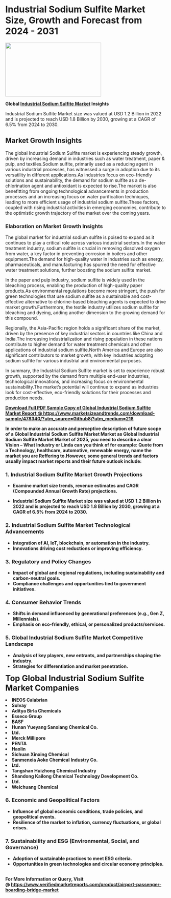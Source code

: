 <H1>Industrial Sodium Sulfite Market Size, Growth and Forecast from 2024 - 2031</H1><img class="aligncenter size-medium wp-image-584254" src="https://thirdeyenews.in/wp-content/uploads/2024/09/Global-Market-Research-300x168.jpeg" alt="" width="300" height="168" /><p><strong>Global&nbsp;<a href="https://www.marketsizeandtrends.com/download-sample/478340/?utm_source=Github8j?utm_medium=216">Industrial Sodium Sulfite Market</a> Insights</strong></p><p>Industrial Sodium Sulfite Market size was valued at USD 1.2 Billion in 2022 and is projected to reach USD 1.8 Billion by 2030, growing at a CAGR of 6.5% from 2024 to 2030.</p><p><h2>Market Growth Insights</h2> <p>The global Industrial Sodium Sulfite market is experiencing steady growth, driven by increasing demand in industries such as water treatment, paper & pulp, and textiles.Sodium sulfite, primarily used as a reducing agent in various industrial processes, has witnessed a surge in adoption due to its versatility in different applications.As industries focus on eco-friendly solutions and sustainability, the demand for sodium sulfite as a de-chlorination agent and antioxidant is expected to rise.The market is also benefitting from ongoing technological advancements in production processes and an increasing focus on water purification techniques, leading to more efficient usage of industrial sodium sulfite.These factors, coupled with rising industrial activities in emerging economies, contribute to the optimistic growth trajectory of the market over the coming years.</p> <p><strong><a href="#"></a></strong></p> <h3>Elaboration on Market Growth Insights</h3> <p>The global market for industrial sodium sulfite is poised to expand as it continues to play a critical role across various industrial sectors.In the water treatment industry, sodium sulfite is crucial in removing dissolved oxygen from water, a key factor in preventing corrosion in boilers and other equipment.The demand for high-quality water in industries such as energy, pharmaceuticals, and manufacturing has spurred the need for effective water treatment solutions, further boosting the sodium sulfite market.</p> <p>In the paper and pulp industry, sodium sulfite is widely used in the bleaching process, enabling the production of high-quality paper products.As environmental regulations become more stringent, the push for green technologies that use sodium sulfite as a sustainable and cost-effective alternative to chlorine-based bleaching agents is expected to drive market growth.Furthermore, the textile industry utilizes sodium sulfite for bleaching and dyeing, adding another dimension to the growing demand for this compound.</p> <p>Regionally, the Asia-Pacific region holds a significant share of the market, driven by the presence of key industrial sectors in countries like China and India.The increasing industrialization and rising population in these nations contribute to higher demand for water treatment chemicals and other applications of industrial sodium sulfite.North America and Europe are also significant contributors to market growth, with key industries adopting sodium sulfite for various industrial and environmental purposes.</p> <p>In summary, the Industrial Sodium Sulfite market is set to experience robust growth, supported by the demand from multiple end-user industries, technological innovations, and increasing focus on environmental sustainability.The market’s potential will continue to expand as industries look for cost-effective, eco-friendly solutions for their processes and production needs.</p> <p><strong><a href="#"></p><p><span class=""><strong>Download Full PDF Sample Copy of Global Industrial Sodium Sulfite Market Report</strong> @ <a href="https://www.marketsizeandtrends.com/download-sample/478340/?utm_source=Github8j?utm_medium=216" target="_blank">https://www.marketsizeandtrends.com/download-sample/478340/?utm_source=Github8j?utm_medium=216</a></span></p><p>In order to make an accurate and perceptive description of future scope of a Global&nbsp;Industrial Sodium Sulfite Market Market as Global&nbsp;Industrial Sodium Sulfite Market Market of 2025, you need to describe a clear Vision &ndash; What Industry or Linda can you think of for example: Quote from a Technology, healthcare, automotive, renewable energy, name the market you are Reffering to.However, some general trends and factors usually impact market reports and their future outlook include:</p><h3>1.&nbsp;<strong>Industrial Sodium Sulfite Market Growth Projections</strong></h3><ul><li>Examine market size trends, revenue estimates and CAGR (Compounded Annual Growth Rate) projections.</li><li><p>Industrial Sodium Sulfite Market size was valued at USD 1.2 Billion in 2022 and is projected to reach USD 1.8 Billion by 2030, growing at a CAGR of 6.5% from 2024 to 2030.</p></li></ul><h3>2.&nbsp;<strong>Industrial Sodium Sulfite Market Technological Advancements</strong></h3><ul><li>Integration of AI, IoT, blockchain, or automation in the industry.</li><li>Innovations driving cost reductions or improving efficiency.</li></ul><h3>3.&nbsp;<strong>Regulatory and Policy Changes</strong></h3><ul><li>Impact of global and regional regulations, including sustainability and carbon-neutral goals.</li><li>Compliance challenges and opportunities tied to government initiatives.</li></ul><h3>4.&nbsp;<strong>Consumer Behavior Trends</strong></h3><ul><li>Shifts in demand influenced by generational preferences (e.g., Gen Z, Millennials).</li><li>Emphasis on eco-friendly, ethical, or personalized products/services.</li></ul><h3>5.&nbsp;<strong>Global Industrial Sodium Sulfite Market Competitive Landscape</strong></h3><ul><li>Analysis of key players, new entrants, and partnerships shaping the industry.</li><li>Strategies for differentiation and market penetration.</li></ul><p data-pm-slice="1 1 []"><span style="color: inherit; font-family: inherit; font-size: 25px;">Top Global Industrial Sodium Sulfite Market Companies</span></p><div class="" data-test-id=""><p><li>INEOS Calabrian</li><li> Solvay</li><li> Aditya Birla Chemicals</li><li> Esseco Group</li><li> BASF</li><li> Hunan Yueyang Sanxiang Chemical Co.</li><li> Ltd.</li><li> Merck Millipore</li><li> PENTA</li><li> Haolin</li><li> Sichuan Xinxing Chemical</li><li> Sanmenxia Aoke Chemical Industry Co.</li><li> Ltd.</li><li> Tangshan Huizhong Chemical Industry</li><li> Shandong Kailong Chemical Technology Development Co.</li><li> Ltd.</li><li> Weichuang Chemical</li></p></div><h3>6.&nbsp;<strong>Economic and Geopolitical Factors</strong></h3><ul><li>Influence of global economic conditions, trade policies, and geopolitical events.</li><li>Resilience of the market to inflation, currency fluctuations, or global crises.</li></ul><h3>7.&nbsp;<strong>Sustainability and ESG (Environmental, Social, and Governance)</strong></h3><ul><li>Adoption of sustainable practices to meet ESG criteria.</li><li>Opportunities in green technologies and circular economy principles.</li></ul><h2><strong style="font-size: 14px;">For More Information or Query, Visit @&nbsp;</strong><a style="background-color: #ffffff; font-size: 14px;" href="https://www.marketsizeandtrends.com/report/industrial-sodium-sulfite-market/" target="_blank">https://www.verifiedmarketreports.com/product/airport-passenger-boarding-bridge-market</a></h2>